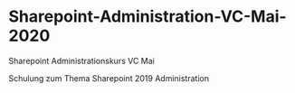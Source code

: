# Sharepoint-Administration-VC-Mai-2020
Sharepoint Administrationskurs VC Mai

Schulung zum Thema Sharepoint 2019 Administration
